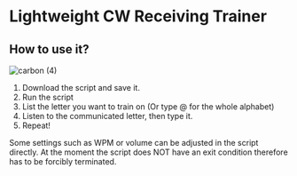 # Lightweight CW Receiving Trainer

## How to use it?

![carbon (4)](https://github.com/user-attachments/assets/a02778cf-2773-4b3f-86e5-d446e8c3b6ee)

1. Download the script and save it.
2. Run the script
3. List the letter you want to train on (Or type @ for the whole alphabet)
4. Listen to the communicated letter, then type it.
5. Repeat!
   
Some settings such as WPM or volume can be adjusted in the script directly.
At the moment the script does NOT have an exit condition therefore has to be forcibly terminated.

<!--
## Letters
| Alphabet      | Morse             | Alphabet      | Morse             | Alphabet      | Morse             | Alphabet      | Morse             |
| ------------- | ----------------- | ------------- | ----------------- | ------------- | ----------------- | ------------- | ----------------- |
| A             | **.-**            | H             | **....**          | O             | **---**           | V             | **...-**          |
| B             | **-...**          | I             | **..**            | P             | **.--.**          | W             | **.--**           |
| C             | **-.-.**          | J             | **.---**          | Q             | **--.-**          | X             | **-..-**          |
| D             | **-..**           | K             | **-.-**           | R             | **.-.**           | Y             | **-.--**          |
| E             | **.**             | L             | **.-..**          | S             | **...**           | Z             | **--..**          |
| F             | **..-.**          | M             | **--**            | T             | **-**             |               |                   |
| G             | **--.**           | N             | **-.**            | U             | **..-**           |               |                   |


## Numbers
| Numbers  | Morse | Numbers  | Morse | Numbers  | Morse | Numbers  | Morse |
| -------- | ----- | -------- | ----- | -------- | ----- | -------- | ----- |
| 1        | .---- | 4        | ....- | 7        | --... | 0        | ----- |
| 2        | ..--- | 5        | ..... | 8        | ---.. |          |       |
| 3        | ...-- | 6        | -.... | 9        | ----. |          |       |
-->
